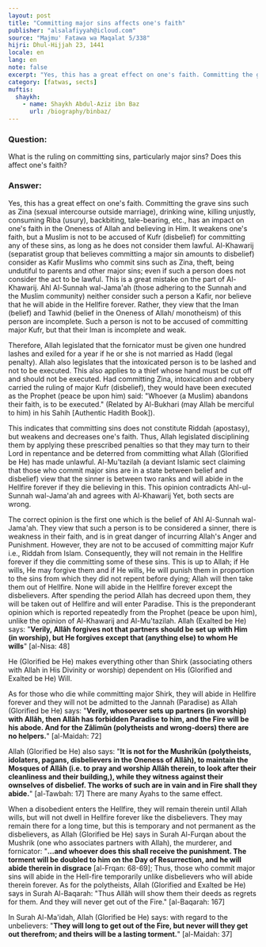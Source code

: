 ```yaml
---
layout: post
title: "Committing major sins affects one's faith"
publisher: "alsalafiyyah@icloud.com"
source: "Majmu' Fatawa wa Maqalat 5/338"
hijri: Dhul-Hijjah 23, 1441
locale: en
lang: en
note: false
excerpt: "Yes, this has a great effect on one's faith. Committing the grave sins such as Zina (sexual intercourse outside marriage), drinking wine, killing unjustly, consuming Riba (usury), backbiting, tale-bearing, etc., has an impact on one's faith in the Oneness of Allah and believing in Him."
category: [fatwas, sects]
muftis:
  shaykh: 
    - name: Shaykh Abdul-Aziz ibn Baz
      url: /biography/binbaz/
---
```


### Question:
What is the ruling on committing sins, particularly major sins? Does this affect one's faith?

### Answer:
Yes, this has a great effect on one's faith. Committing the grave sins such as Zina (sexual intercourse outside marriage), drinking wine, killing unjustly, consuming Riba (usury), backbiting, tale-bearing, etc., has an impact on one's faith in the Oneness of Allah and believing in Him. It weakens one's faith, but a Muslim is not to be accused of Kufr (disbelief) for committing any of these sins, as long as he does not consider them lawful. Al-Khawarij (separatist group that believes committing a major sin amounts to disbelief) consider as Kafir Muslims who commit sins such as Zina, theft, being undutiful to parents and other major sins; even if such a person does not consider the act to be lawful. This is a great mistake on the part of Al-Khawarij. Ahl Al-Sunnah wal-Jama'ah (those adhering to the Sunnah and the Muslim community) neither consider such a person a Kafir, nor believe that he will abide in the Hellfire forever. Rather, they view that the Iman (belief) and Tawhid (belief in the Oneness of Allah/ monotheism) of this person are incomplete. Such a person is not to be accused of committing major Kufr, but that their Iman is incomplete and weak. 

Therefore, Allah legislated that the fornicator must be given one hundred lashes and exiled for a year if he or she is not married as Hadd (legal penalty). Allah also legislates that the intoxicated person is to be lashed and not to be executed. This also applies to a thief whose hand must be cut off and should not be executed. Had committing Zina, intoxication and robbery carried the ruling of major Kufr (disbelief), they would have been executed as the Prophet (peace be upon him) said: "Whoever (a Muslim) abandons their faith, is to be executed." (Related by Al-Bukhari (may Allah be merciful to him) in his Sahih [Authentic Hadith Book]).

This indicates that committing sins does not constitute Riddah (apostasy), but weakens and decreases one's faith. Thus, Allah legislated disciplining them by applying these prescribed penalties so that they may turn to their Lord in repentance and be deterred from committing what Allah (Glorified be He) has made unlawful. Al-Mu'tazilah (a deviant Islamic sect claiming that those who commit major sins are in a state between belief and disbelief) view that the sinner is between two ranks and will abide in the Hellfire forever if they die believing in this. This opinion contradicts Ahl-ul-Sunnah wal-Jama'ah and agrees with Al-Khawarij Yet, both sects are wrong.

The correct opinion is the first one which is the belief of Ahl Al-Sunnah wal-Jama'ah. They view that such a person is to be considered a sinner, there is weakness in their faith, and is in great danger of incurring Allah's Anger and Punishment. However, they are not to be accused of committing major Kufr i.e., Riddah from Islam. Consequently, they will not remain in the Hellfire forever if they die committing some of these sins. This is up to Allah; if He wills, He may forgive them and if He wills, He will punish them in proportion to the sins from which they did not repent before dying; Allah will then take them out of Hellfire. None will abide in the Hellfire forever except the disbelievers. After spending the period Allah has decreed upon them, they will be taken out of Hellfire and will enter Paradise. This is the preponderant opinion which is reported repeatedly from the Prophet (peace be upon him), unlike the opinion of Al-Khawarij and Al-Mu'tazilah. Allah (Exalted be He) says: "**Verily, Allâh forgives not that partners should be set up with Him (in worship), but He forgives except that (anything else) to whom He wills**" [al-Nisa: 48] 

He (Glorified be He) makes everything other than Shirk (associating others with Allah in His Divinity or worship) dependent on His (Glorified and Exalted be He) Will.

As for those who die while committing major Shirk, they will abide in Hellfire forever and they will not be admitted to the Jannah (Paradise) as Allah (Glorified be He) says: "**Verily, whosoever sets up partners (in worship) with Allâh, then Allâh has forbidden Paradise to him, and the Fire will be his abode. And for the Zâlimûn (polytheists and wrong-doers) there are no helpers.**" [al-Maidah: 72]

Allah (Glorified be He) also says: "**It is not for the Mushrikûn (polytheists, idolaters, pagans, disbelievers in the Oneness of Allâh), to maintain the Mosques of Allâh (i.e. to pray and worship Allâh therein, to look after their cleanliness and their building,), while they witness against their ownselves of disbelief. The works of such are in vain and in Fire shall they abide.**" [al-Tawbah: 17] There are many Ayahs to the same effect.


When a disobedient enters the Hellfire, they will remain therein until Allah wills, but will not dwell in Hellfire forever like the disbelievers. They may remain there for a long time, but this is temporary and not permanent as the disbelievers, as Allah (Glorified be He) says in Surah Al-Furqan about the Mushrik (one who associates partners with Allah), the murderer, and fornicator: "**...and whoever does this shall receive the punishment. The torment will be doubled to him on the Day of Resurrection, and he will abide therein in disgrace** [al-Frqan: 68-69]; Thus, those who commit major sins will abide in the Hell-fire temporarily unlike disbelievers who will abide therein forever. As for the polytheists, Allah (Glorified and Exalted be He) says in Surah Al-Baqarah: "Thus Allâh will show them their deeds as regrets for them. And they will never get out of the Fire." [al-Baqarah: 167]

In Surah Al-Ma'idah, Allah (Glorified be He) says: with regard to the unbelievers: "**They will long to get out of the Fire, but never will they get out therefrom; and theirs will be a lasting torment.**" [al-Maidah: 37]



